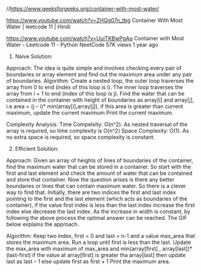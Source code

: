 //https://www.geeksforgeeks.org/container-with-most-water/

https://www.youtube.com/watch?v=ZHQg07n_tbg
Container With Most Water | leetcode 11 | Hindi


https://www.youtube.com/watch?v=UuiTKBwPgAo
Container with Most Water - Leetcode 11 - Python
NeetCode
57K views
1 year ago


1. Naive Solution:

Approach: The idea is quite simple and involves checking every pair of boundaries or array element and find out the maximum area under any pair of boundaries.
Algorithm:
Create a nested loop, the outer loop traverses the array from 0 to end (index of this loop is i).
The inner loop traverses the array from i + 1 to end (index of this loop is j).
Find the water that can be contained in the container with height of boundaries as array[i] and array[j], i.e area = (j – i)* min(array[i],array[j]), if this area is greater than current maximum, update the current maximum
Print the current maximum.

Complexity Analysis:
Time Compelxity: O(n^2).
As nested traversal of the array is required, so time complexity is O(n^2)
Space Complexity: O(1).
As no extra space is required, so space complexity is constant.

2. Efficient Solution:

Approach: Given an array of heights of lines of boundaries of the container, find the maximum water that can be stored in a container. So start with the first and last element and check the amount of water that can be contained and store that container. Now the question arises is there any better boundaries or lines that can contain maximum water. So there is a clever way to find that. Initially, there are two indices the first and last index pointing to the first and the last element (which acts as boundaries of the container), if the value first index is less than the last index increase the first index else decrease the last index. As the increase in width is constant, by following the above process the optimal answer can be reached.
The GIF below explains the approach.


Algorithm:
Keep two index, first = 0 and last = n-1 and a value max_area that stores the maximum area.
Run a loop until first is less than the last.
Update the max_area with maximum of max_area and min(array[first] , array[last])*(last-first)
if the value at array[first] is greater tha array[last] then update last as last – 1 else update first as first + 1
Print the maximum area.